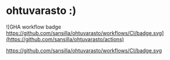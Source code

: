 # ohtuvarasto :)

![GHA workflow badge https://github.com/sansilla/ohtuvarasto/workflows/CI/badge.svg](https://github.com/sansilla/ohtuvarasto/actions)

https://github.com/sansilla/ohtuvarasto/workflows/CI/badge.svg
